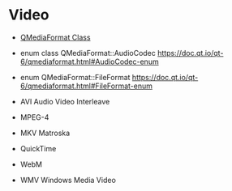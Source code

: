 # Video

- [QMediaFormat Class](https://doc.qt.io/qt-6/qmediaformat.html)

- enum class QMediaFormat::AudioCodec https://doc.qt.io/qt-6/qmediaformat.html#AudioCodec-enum
- enum QMediaFormat::FileFormat https://doc.qt.io/qt-6/qmediaformat.html#FileFormat-enum

- AVI Audio Video Interleave
- MPEG-4
- MKV Matroska
- QuickTime
- WebM
- WMV Windows Media Video
